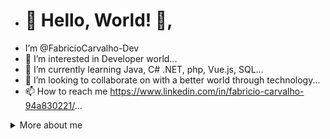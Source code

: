 - # 👋 Hello, World! 👋,
-  I’m @FabricioCarvalho-Dev
- 👀 I’m interested in Developer world...
- 🌱 I’m currently learning Java, C# .NET, php, Vue.js, SQL...
- 💞️ I’m looking to collaborate on with a better world through technology...
- 📫 How to reach me https://www.linkedin.com/in/fabricio-carvalho-94a830221/...


<details>
  <summary> More about me</summary>
<div align="left">
 
``` js
const stebs = {
    personal: {
        fullName: 'Fabricio Carvalho',
        birthDate: '1994-04-05',
        pronouns: 'her',
        interests: ['music', 'games', 'language learning', 'anime', 'books', 'movies', 'family'],
        motivation: ['Making life easier and smarter through tech'],
    },
    technical: {
        technologies: {
            frontEnd: {,
                Vue.js: ['vue.js'],
                JSF/PrimeFaces: ['xhtml'],
                SystemOut: ['SystemOut Studio'],
                Wordpress: [wordpress kit developer],
                HTML: ['HTML5', 'Semantic HTML'],
                CSS: ['sass', 'styled-components', 'Bootstrap'],
            },
            backEnd: {
                Java: ['Maven', 'Spring', 'Hibernate', 'JPA', 'Criteria'],
                C#: ['Wforms', 'ASP.Net', 'Visual Studio']
  
            },
            architecture: ['Cloud Fundations'],
        },
    }
}

<!---
'FabricioCarvalho-Dev/FabricioCarvalho-Dev' is a ✨ special ✨ repository because its `README.md` (this file) appears on your GitHub profile.
You can click the Preview link to take a look at your changes.
--->
